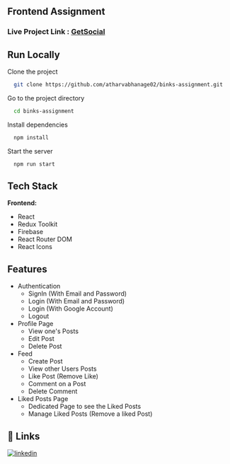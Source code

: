 
  ## Frontend Assignment
  
### Live Project Link : [GetSocial](https://getsocial-binks-assignment.netlify.app/)

## Run Locally

Clone the project

```bash
  git clone https://github.com/atharvabhanage02/binks-assignment.git
```

Go to the project directory

```bash
  cd binks-assignment
```

Install dependencies

```bash
  npm install
```

Start the server

```bash
  npm run start
```


## Tech Stack

**Frontend:** 

- React
- Redux Toolkit
- Firebase
- React Router DOM
- React Icons

## Features

- Authentication
    - SignIn (With Email and Password)
    - Login (With Email and Password)
    - Login (With Google Account)
    - Logout
- Profile Page 
    - View one's Posts
    - Edit Post
    - Delete Post
- Feed 
    - Create Post
    - View other Users Posts
    - Like Post (Remove Like)
    - Comment on a Post
    - Delete Comment
- Liked Posts Page
    - Dedicated Page to see the Liked Posts
    - Manage Liked Posts (Remove a liked Post)

## 🔗 Links
[![linkedin](https://img.shields.io/badge/linkedin-0A66C2?style=for-the-badge&logo=linkedin&logoColor=white)](https://www.linkedin.com/in/atharva-bhanage-02/)



